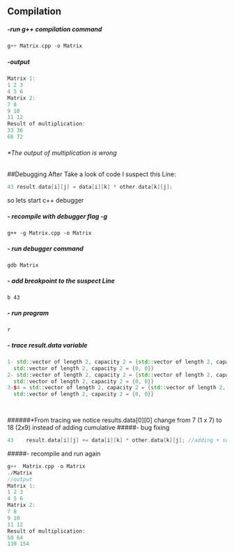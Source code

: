 ## Compilation
##### -run g++ compilation command 
```cpp
g++ Matrix.cpp -o Matrix
```
##### -output
```cpp
Matrix 1:
1 2 3 
4 5 6 
Matrix 2:
7 8 
9 10 
11 12 
Result of multiplication:
33 36 
66 72 
```
###### *The output of multiplication is wrong
##Debugging
After Take a look of code I suspect this Line:
```Cpp
43 result.data[i][j] = data[i][k] * other.data[k][j];

```
so lets start c++ debugger
##### - recompile with debugger flag -g
```
g++ -g Matrix.cpp -o Matrix
```
##### - run debugger command
```
gdb Matrix
```
##### - add breakpoint to the suspect Line

```
b 43
```
##### - run program
```
r
```
##### - trace result.data variable
```cpp
1- std::vector of length 2, capacity 2 = {std::vector of length 2, capacity 2 = {0, 0}, 
  std::vector of length 2, capacity 2 = {0, 0}}
2- std::vector of length 2, capacity 2 = {std::vector of length 2, capacity 2 = {7, 0}, 
  std::vector of length 2, capacity 2 = {0, 0}}
3-$4 = std::vector of length 2, capacity 2 = {std::vector of length 2, capacity 2 = {18, 0}, 
  std::vector of length 2, capacity 2 = {0, 0}}

  
```
######*From tracing we notice results.data[0][0] change from 7 (1 x 7) to 18 (2x9) instead of adding cumulative
#####- bug fixing
```cpp 
43    result.data[i][j] += data[i][k] * other.data[k][j]; //adding + solve it
```
#####- recompile and run again
```cpp
g++  Matrix.cpp -o Matrix
./Matrix
//output
Matrix 1:
1 2 3 
4 5 6 
Matrix 2:
7 8 
9 10 
11 12 
Result of multiplication:
58 64 
139 154 
```
